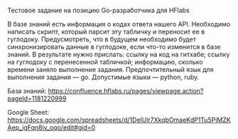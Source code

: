 Тестовое задание на позицию Go-разработчика для HFlabs

В базе знаний есть информация о кодах ответа нашего API.
Необходимо написать скрипт, который парсит эту табличку и переносит ее в гуглодоку. Предусмотреть, что в будущем необходимо будет синхронизировать данные в гуглодоке, если что-то изменится в базе знаний.
В результате нужно прислать:
ссылку на код на гитхабе;
ссылку на гуглодоку с перенесенной табличкой;
информацию, сколько времени заняло выполнение задания.
Предпочтительный язык для выполнения задания — go. Допустимые языки — python, ruby.

База знаний: https://confluence.hflabs.ru/pages/viewpage.action?pageId=1181220999

Google Sheet: https://docs.google.com/spreadsheets/d/1DelUlr7XkqbOmaeKdP1Tu5PjMZKAep_igFqn8iv_oqo/edit#gid=0